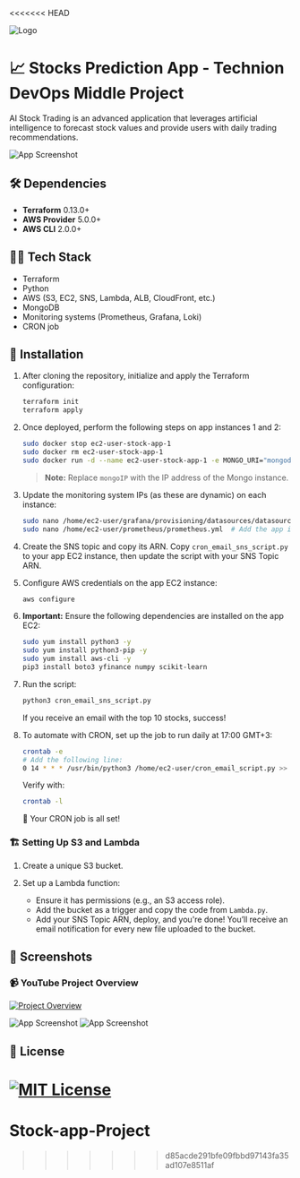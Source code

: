 <<<<<<< HEAD

![Logo](https://cdn.iconscout.com/icon/premium/png-256-thumb/stock-prediction-5915866-4918534.png)

# 📈 Stocks Prediction App - Technion DevOps Middle Project

AI Stock Trading is an advanced application that leverages artificial intelligence to forecast stock values and provide users with daily trading recommendations.

![App Screenshot](https://i.imgur.com/9kxAl64.png)

## 🛠 Dependencies

- **Terraform** 0.13.0+
- **AWS Provider** 5.0.0+
- **AWS CLI** 2.0.0+

## 🧑‍💻 Tech Stack

- Terraform
- Python
- AWS (S3, EC2, SNS, Lambda, ALB, CloudFront, etc.)
- MongoDB
- Monitoring systems (Prometheus, Grafana, Loki)
- CRON job

## 🚀 Installation

1. After cloning the repository, initialize and apply the Terraform configuration:

   ```bash
   terraform init
   terraform apply
   ```

2. Once deployed, perform the following steps on app instances 1 and 2:

   ```bash
   sudo docker stop ec2-user-stock-app-1
   sudo docker rm ec2-user-stock-app-1
   sudo docker run -d --name ec2-user-stock-app-1 -e MONGO_URI="mongodb://mongoIP:27017" -p 5001:5001 -p 8000:8000 gabecasis/stock-app:5
   ```

   > **Note:** Replace `mongoIP` with the IP address of the Mongo instance.

3. Update the monitoring system IPs (as these are dynamic) on each instance:

   ```bash
   sudo nano /home/ec2-user/grafana/provisioning/datasources/datasources.yml  # Add the app instance IPs
   sudo nano /home/ec2-user/prometheus/prometheus.yml  # Add the app instance IPs
   ```

4. Create the SNS topic and copy its ARN. Copy `cron_email_sns_script.py` to your app EC2 instance, then update the script with your SNS Topic ARN.

5. Configure AWS credentials on the app EC2 instance:

   ```bash
   aws configure
   ```

6. **Important:** Ensure the following dependencies are installed on the app EC2:

   ```bash
   sudo yum install python3 -y
   sudo yum install python3-pip -y
   sudo yum install aws-cli -y
   pip3 install boto3 yfinance numpy scikit-learn
   ```

7. Run the script:

   ```bash
   python3 cron_email_sns_script.py
   ```

   If you receive an email with the top 10 stocks, success!

8. To automate with CRON, set up the job to run daily at 17:00 GMT+3:

   ```bash
   crontab -e
   # Add the following line:
   0 14 * * * /usr/bin/python3 /home/ec2-user/cron_email_script.py >> /home/ec2-user/cron_log.txt 2>&1
   ```

   Verify with:

   ```bash
   crontab -l
   ```

   🎉 Your CRON job is all set!

### 🏗 Setting Up S3 and Lambda

1. Create a unique S3 bucket.
2. Set up a Lambda function:

   - Ensure it has permissions (e.g., an S3 access role).
   - Add the bucket as a trigger and copy the code from `Lambda.py`.
   - Add your SNS Topic ARN, deploy, and you're done! You’ll receive an email notification for every new file uploaded to the bucket.

## 📸 Screenshots
### 📹 YouTube Project Overview
[![Project Overview](https://img.youtube.com/vi/IO6zt6l1M1I/0.jpg)](https://www.youtube.com/watch?v=IO6zt6l1M1I)

![App Screenshot](https://i.imgur.com/gvsYXlS.jpeg)
![App Screenshot](https://i.imgur.com/y42TZO9.jpeg)

## 📜 License

[![MIT License](https://img.shields.io/badge/License-MIT-green.svg)](https://choosealicense.com/licenses/mit/)
=======
# Stock-app-Project
>>>>>>> d85acde291bfe09fbbd97143fa35ad107e8511af
